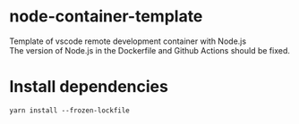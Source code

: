 # node-container-template

Template of vscode remote development container with Node.js  
The version of Node.js in the Dockerfile and Github Actions should be fixed.

# Install dependencies

```
yarn install --frozen-lockfile
```

